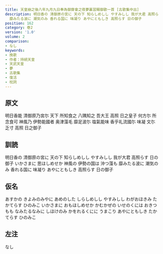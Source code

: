 ```yaml
---
title: 天皇崩之後八年九月九日奉為御齋會之夜夢裏習賜御歌一首 [古歌集中出]
description: 明日香の 清御原の宮に 天の下 知らしめしし やすみしし 我が大君 高照らす 日の御子 いかさまに 思ほしめせか 神風の 伊勢の国は 沖つ藻も
  靡みたる波に 潮気のみ 香れる国に 味凝り あやにともしき 高照らす 日の御子
position: 162
category: 巻2
version: '1.0'
volume: 2
comparison:
- なし
keywords:
- 挽歌
- 作者：持統天皇
- 天武天皇
- 夢
- 古歌集
- 復活
- 枕詞
---
```


## 原文

明日香能 清御原乃宮尓 天下 所知食之 八隅知之 吾大王 高照 日之皇子 何方尓 所念食可 神風乃 伊勢能國者 奥津藻毛 靡足波尓 塩氣能味 香乎礼流國尓 味凝 文尓乏寸 高照 日之御子

## 訓読

明日香の 清御原の宮に 天の下 知らしめしし やすみしし 我が大君 高照らす 日の御子 いかさまに 思ほしめせか 神風の 伊勢の国は 沖つ藻も 靡みたる波に 潮気のみ 香れる国に 味凝り あやにともしき 高照らす 日の御子

## 仮名

あすかの きよみのみやに あめのした しらしめしし やすみしし わがおほきみ たかてらす ひのみこ いかさまに おもほしめせか かむかぜの いせのくには おきつもも なみたるなみに しほけのみ かをれるくにに うまこり あやにともしき たかてらす ひのみこ

## 左注

なし
